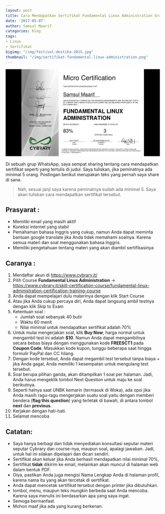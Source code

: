 ```yaml
---
layout: post
title: Cara Mendapatkan Sertifikat Fundamental Linux Administration Gratis dari Cybrary
date: '2017-05-07'
author: Samsul Maarif
categories: blog
tags:
- Linux
- Sertifikat
bigimg: "/img/festival-destika-2015.jpg"
thumbnail: "/img/sertifikat-fundamental-linux-administration.png"
---
```


![Sertifikat Fundamental Linux Administration](/img/sertifikat-fundamental-linux-administration.png "Sertifikat Fundamental Linux Administration")

Di sebuah grup WhatsApp, saya sempat sharing tentang cara mendapatkan sertifikat seperti yang tertulis di judul. Saya tuliskan, jika peminatnya ada minimal 5 orang. Postingan berikut merupakan teks yang pernah saya share di sana.

> Nah, sesuai janji saya karena peminatnya sudah ada minimal 5. Saya akan tuliskan cara mendapatkan sertifikat tersebut.

## Prasyarat :
- Memiliki email yang masih aktif
- Koneksi internet yang stabil
- Pemahaman bahasa Inggris yang cukup, namun Anda dapat meminta bantuan google translate jika Anda tidak memahami soalnya. Karena semua materi dan soal menggunakan bahasa Inggris. 
- Memiliki pengetahuan tentang materi yang akan diambil sertifikasinya

## Caranya :
1. Mendaftar akun di https://www.cybrary.it/
2. Pilih Course **Fundamental Linux Administration** -> https://www.cybrary.it/skill-certification-course/fundamental-linux-administration-certification-training-course
3. Anda dapat mempelajari dulu materinya dengan klik Start Course
4. Atau jika Anda cukup percaya diri, Anda dapat langsung ambil testnya dengan klik Skip to Exam
5. Ketentuan soal :
   - Jumlah soal sebanyak 40 butir
   - Waktu 60 menit
   - Nilai minimal untuk mendapatkan sertifikat adalah 70%
6. Untuk mulai mengerjakan soal, klik **Buy Now**, harga normal untuk mengambil test ini adalah **$10**. Namun Anda dapat mengambilnya secara bebas biaya dengan menggunakan kode **FREESCT1** pada **Coupon Code**. Masukkan kode kupon, tunggu beberapa saat hingga formulir PayPal dan CC hilang.
7. Dengan kode tersebut, Anda dapat megambil test tersebut tanpa biaya + jika Anda gagal, Anda memiliki 1 kesempatan untuk mengulang test tersebut.
8. Soal berupa pilihan ganda, akan ditampilkan 1 soal per halaman. Jadi, Anda harus mengeklik tombol Next Question untuk maju ke soal berikutnya.
9. Seperti halnya saat UNBK kemarin (termasuk di Woka), ada opsi jika Anda masih ragu-ragu mengerjakan suatu soal yaitu dengan memberi bendera (**flag this question**) yang terletak di bawah, di antara tombol **next** dan **previous**.
10. Kerjakan dengan hati-hati.
11. Selamat mencoba

## Catatan: 
- Saya hanya berbagi dan tidak menyediakan konsultasi seputar materi seputar Cybrary dan course-nya, maupun soal, apalagi jawaban. Jadi, untuk hal ini silakan dipelajari dan dicari sendiri.
- Sertifikat akan keluar jika Anda berhasil mendapatkan nilai minimal 70%, 
- Sertifikat **tidak** dikirim ke email, melainkan akan muncul di halaman web dalam bentuk PDF. 
- Oiya, pastikan Anda juga mengisi Nama Lengkap Anda di halaman profil, karena nama itu yang akan tercetak di sertifikat.
- Anda dapat mencetak sertifikat tersebut dengan printer jika dibutuhkan.
- tombol, menu, maupun teks mungkin berbeda saat Anda mencoba. Karena saya menulis ini berdasarkan apa yang saya ingat.
- Semoga bermanfaat.
- Mohon maaf jika ada yang kurang berkenan.

